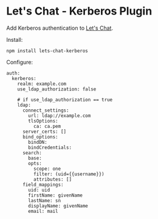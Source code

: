 # Let's Chat - Kerberos Plugin

Add Kerberos authentication to [Let's Chat](http://sdelements.github.io/lets-chat/).

Install:

```
npm install lets-chat-kerberos
```

Configure:

```
auth:
  kerberos:
    realm: example.com
    use_ldap_authorization: false

    # if use_ldap_authorization == true
    ldap:
      connect_settings:
        url: ldap://example.com
        tlsOptions:
          ca: ca.pem
      server_certs: []
      bind_options:
        bindDN:
        bindCredentials:
      search:
        base:
        opts:
          scope: one
          filter: (uid={{username}})
          attributes: []
      field_mappings:
        uid: uid
        firstName: givenName
        lastName: sn
        displayName: givenName
        email: mail
```
